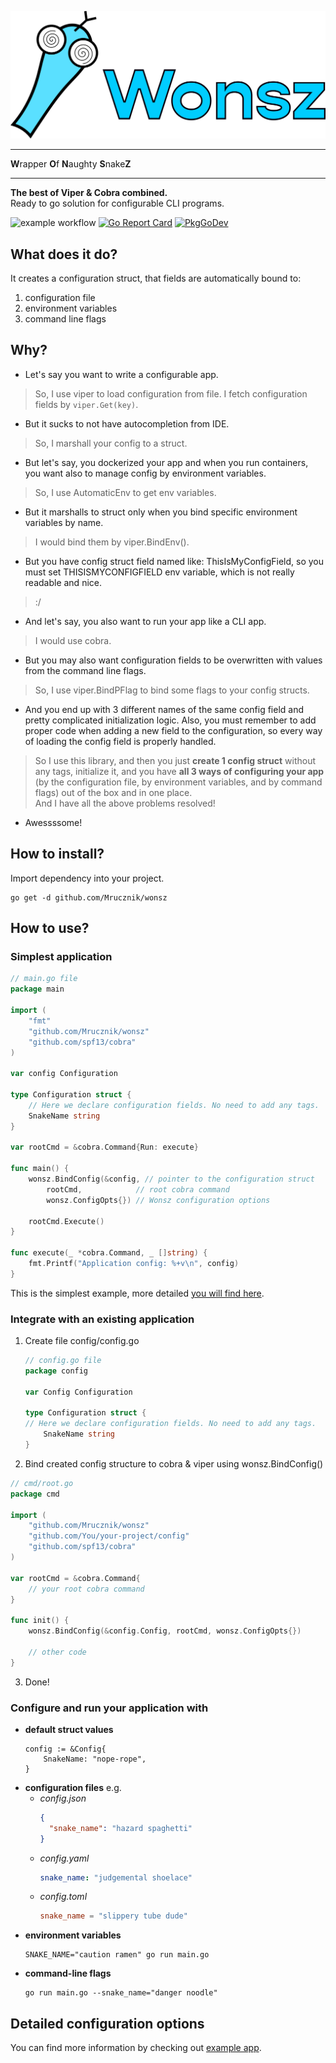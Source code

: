 ![img](wonsz.png)

---

**W**rapper **O**f **N**aughty **S**nake**Z**

---

**The best of Viper & Cobra combined.**  
Ready to go solution for configurable CLI programs.

![example workflow](https://github.com/Mrucznik/wonsz/actions/workflows/go.yml/badge.svg)
[![Go Report Card](https://goreportcard.com/badge/github.com/Mrucznik/wonsz)](https://goreportcard.com/report/github.com/Mrucznik/wonsz)
[![PkgGoDev](https://pkg.go.dev/badge/mod/github.com/Mrucznik/wonsz)](https://pkg.go.dev/mod/github.com/Mrucznik/wonsz)

## What does it do?

It creates a configuration struct, that fields are automatically bound to:

1. configuration file
2. environment variables
3. command line flags

## Why?

- Let's say you want to write a configurable app.

> So, I use viper to load configuration from file. I fetch configuration fields by `viper.Get(key)`.

- But it sucks to not have autocompletion from IDE.

> So, I marshall your config to a struct.

- But let's say, you dockerized your app and when you run containers, you want also to manage config by environment
  variables.

> So, I use AutomaticEnv to get env variables.

- But it marshalls to struct only when you bind specific environment variables by name.

> I would bind them by viper.BindEnv().

- But you have config struct field named like: ThisIsMyConfigField, so you must set THISISMYCONFIGFIELD env variable,
  which is not really readable and nice.

> :/

- And let's say, you also want to run your app like a CLI app.

> I would use cobra.

- But you may also want configuration fields to be overwritten with values from the command line flags.

> So, I use viper.BindPFlag to bind some flags to your config structs.

- And you end up with 3 different names of the same config field and pretty complicated initialization logic. Also, you
  must remember to add proper code when adding a new field to the configuration, so every way of loading the config field is properly handled.

> So I use this library, and then you just **create 1 config struct** without any tags, initialize it,
> and you have **all 3 ways of configuring your app** (by the configuration file, by environment variables, and by command flags) out of the box and in one place.  
> And I have all the above problems resolved!

- Awessssome!

## How to install?

Import dependency into your project.

```shell
go get -d github.com/Mrucznik/wonsz
```

## How to use?

### Simplest application

```go
// main.go file
package main

import (
	"fmt"
	"github.com/Mrucznik/wonsz"
	"github.com/spf13/cobra"
)

var config Configuration

type Configuration struct {
	// Here we declare configuration fields. No need to add any tags.
	SnakeName string
}

var rootCmd = &cobra.Command{Run: execute}

func main() {
	wonsz.BindConfig(&config, // pointer to the configuration struct
		rootCmd,            // root cobra command
		wonsz.ConfigOpts{}) // Wonsz configuration options

	rootCmd.Execute()
}

func execute(_ *cobra.Command, _ []string) {
	fmt.Printf("Application config: %+v\n", config)
}
```

This is the simplest example, more detailed [you will find here](example/example.go).

### Integrate with an existing application

1. Create file config/config.go
    ```go
    // config.go file
    package config
   
    var Config Configuration

    type Configuration struct {
    // Here we declare configuration fields. No need to add any tags.
        SnakeName string
    }
    ```
2. Bind created config structure to cobra & viper using wonsz.BindConfig()
```go
// cmd/root.go
package cmd

import (
    "github.com/Mrucznik/wonsz"
	"github.com/You/your-project/config"
    "github.com/spf13/cobra"
)

var rootCmd = &cobra.Command{
	// your root cobra command
}

func init() {
	wonsz.BindConfig(&config.Config, rootCmd, wonsz.ConfigOpts{})
	
	// other code
}

```
3. Done!

### Configure and run your application with

- **default struct values**
  ```cgo
  config := &Config{
      SnakeName: "nope-rope",
  }
  ```
- **configuration files** e.g.
    - *config.json*
      ```json
      {
        "snake_name": "hazard spaghetti" 
      }
      ```
    - *config.yaml*
      ```yaml
      snake_name: "judgemental shoelace"
      ``` 
    - *config.toml*
      ```toml
      snake_name = "slippery tube dude"
      ```
- **environment variables**
  ```shell
  SNAKE_NAME="caution ramen" go run main.go
  ```
- **command-line flags**
  ```shell
  go run main.go --snake_name="danger noodle"
  ``` 

## Detailed configuration options

You can find more information by checking out [example app](example/example.go).
